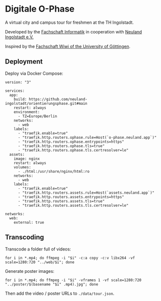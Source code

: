 # Digitale O-Phase

A virtual city and campus tour for freshmen at the TH Ingolstadt.

Developed by the [Fachschaft Informatik](https://www.thi.de/hochschule/ueber-uns/hochschulgremien/studierendenvertretung) in cooperation with [Neuland Ingolstadt e.V.](https://neuland-ingolstadt.de/)

Inspired by the [Fachschaft Wiwi of the University of Göttingen](https://hochschulforumdigitalisierung.de/de/blog/o-phase-online).

## Deployment

Deploy via Docker Compose:

```
version: "3"

services:
  app:
    build: https://github.com/neuland-ingolstadt/orientierungsphase.git#main
    restart: always
    environment:
      - TZ=Europe/Berlin
    networks:
      - web
    labels:
      - "traefik.enable=true"
      - "traefik.http.routers.ophase.rule=Host(`o-phase.neuland.app`)"
      - "traefik.http.routers.ophase.entrypoints=https"
      - "traefik.http.routers.ophase.tls=true"
      - "traefik.http.routers.ophase.tls.certresolver=le"
  assets:
    image: nginx
    restart: always
    volumes:
      - ./html:/usr/share/nginx/html:ro
    networks:
      - web
    labels:
      - "traefik.enable=true"
      - "traefik.http.routers.assets.rule=Host(`assets.neuland.app`)"
      - "traefik.http.routers.assets.entrypoints=https"
      - "traefik.http.routers.assets.tls=true"
      - "traefik.http.routers.assets.tls.certresolver=le"

networks:
  web:
    external: true
```

## Transcoding

Transcode a folder full of videos:
```
for i in *.mp4; do ffmpeg -i "$i" -c:a copy -c:v libx264 -vf scale=1280:720 "../web/$i"; done
```

Generate poster images:
```
for i in *.mp4; do ffmpeg -i "$i" -vframes 1 -vf scale=1280:720 "../poster/$(basename "$i" .mp4).jpg"; done
```

Then add the video / poster URLs to `./data/tour.json`.
